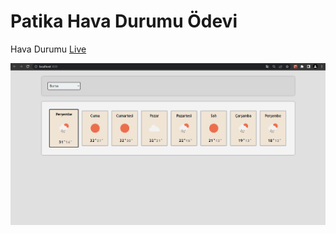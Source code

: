 # Patika Hava Durumu Ödevi

Hava Durumu [Live](https://bayramenesyilmaz.github.io/Hava-Durumu/)

![görsel](./img/hava-durumu-ss1.png)
